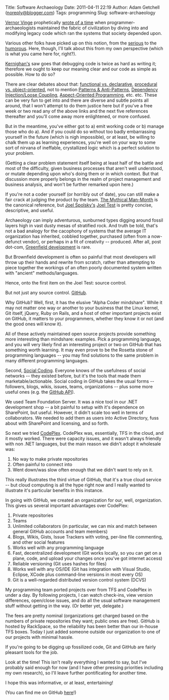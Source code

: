 Title: Software Archaeology
Date: 2011-04-11 22:19
Author: Adam Getchell (noreply@blogger.com)
Tags: programming
Slug: software-archaeology

[Vernor Vinge](http://en.wikipedia.org/wiki/Vernor_Vinge) prophetically
[wrote of a
time](http://books.slashdot.org/story/03/09/18/0411259/Review-A-Fire-Upon-the-Deep-Special-Edition)
when programmer-archaeologists maintained the fabric of civilization by
diving into and modifying legacy code which ran the systems that society
depended upon.

<div>

  

</div>

<div>

Various other folks have picked up on this notion, from the
[serious](http://java.sys-con.com/node/487614) to the
[humorous](http://giant-communist-robots.com/?p=154). Here, though, I'll
talk about this from my own perspective (which is what you came here
for, right?).

</div>

<div>

  

</div>

<div>

[Kernighan's](http://www.ieee.org/portal/cms_docs_societies/sscs/PrintEditions/200804.pdf)
saw goes that debugging code is twice as hard as writing it; therefore
we ought to keep our meaning clear and our code as simple as possible.
How to do so?

</div>

<div>

  

</div>

<div>

There are clear debates about that: [functional vs.
declarative](http://msdn.microsoft.com/en-us/library/bb669144.aspx),
[procedural vs.
object-oriented](http://www.virtuosimedia.com/dev/php/procedural-vs-object-oriented-programming-oop),
not to mention [Patterns &
Anti-Patterns](http://books.google.com/books?hl=en&lr=&id=HBAuixGMYWEC&oi=fnd&pg=PA383&dq=patterns+and+antipatterns&ots=emzw4QN8Dj&sig=AFOJ5TeY4zHfa1pCKky8ux_X9hQ#v=onepage&q=patterns%20and%20antipatterns&f=false),
[Dependency Injection/Loose
Coupling](http://martinfowler.com/articles/injection.html),
[Aspect-Oriented
Programming](http://en.wikipedia.org/wiki/Aspect-oriented_programming),
etc. etc. These can be very fun to get into and there are diverse and
subtle points all around, that I won't attempt to do them justice here
but if you've a free week or two read any of the above links and the
next five references thereafter and you'll come away more enlightened,
or more confused.

</div>

<div>

  

</div>

<div>

But in the meantime, you've either got to a) emit working code or b)
manage those who do a). And if you could do so without too badly
embarrassing yourself in the future (which is nigh impossible), or at
least, be willing to chalk them up as learning experiences, you're well
on your way to some sort of nirvana of ineffable, crystallized logic
which is a perfect solution to your problem.

</div>

<div>

  

</div>

<div>

(Getting a clear problem statement itself being at least half of the
battle and most of the difficulty, given business processes that aren't
well understood, or mutate depending upon who's doing them or in which
context. But that discussion more properly belongs in the realm of
project management and business analysis, and won't be further remarked
upon here.)

</div>

<div>

  

</div>

<div>

If you're not a coder yourself (or horribly out of date), you can still
make a fair crack at judging the product by the team. [The Mythical
Man-Month](http://www.amazon.com/Mythical-Man-Month-Software-Engineering-Anniversary/dp/0201835959)
is the canonical reference, but [Joel
Spolsky's](http://www.joelonsoftware.com/) [Joel
Test](http://www.joelonsoftware.com/articles/fog0000000043.html) is
pretty concise, descriptive, and useful.

</div>

<div>

  

</div>

<div>

Archaeology can imply adventurous, sunburned types digging around fossil
layers high in vast dusty mesas of stratified rock. And truth be told,
that's not a bad analogy for the cacophony of systems that the average
IT organization has inherited, cobbled together, purchased (often from a
now-defunct vendor), or perhaps in a fit of creativity -- produced.
After all, post dot-com, [Greenfield
development](http://footheory.com/blogs/donnfelker/archive/2008/05/05/software-development-greeenfield-vs-brownfield.aspx)
is rare.

</div>

<div>

  

</div>

<div>

But Brownfield development is often so painful that most developers will
throw up their hands and rewrite from scratch, rather than attempting to
piece together the workings of an often poorly documented system written
with "ancient" methods/languages.

</div>

<div>

  

</div>

<div>

Hence, onto the first item on the Joel Test: source control.

</div>

<div>

  

</div>

<div>

But not just any source control. [GitHub](https://github.com/).

</div>

<div>

  

</div>

<div>

Why GitHub? Well, first, it has the elusive "Alpha Coder mindshare".
While it may not matter one way or another to your business that the
Linux kernel, Git itself, jQuery, Ruby on Rails, and a host of other
important projects exist on GitHub, it matters to your programmers,
whether they know it or not (and the good ones will know it).

</div>

<div>

  

</div>

<div>

All of these actively maintained open source projects provide something
more interesting than mindshare: examples. Pick a programming language,
and you will very likely find an interesting project or two on GitHub
that has something worth learning. It may even prove to be the Rosetta
stone of programming languages -- you may find solutions to the same
problem in many different programming languages.

</div>

<div>

  

</div>

<div>

Second, [Social
Coding](http://radar.oreilly.com/2009/01/github-making-code-more-social.html).
Everyone knows of the usefulness of social networks -- they existed
before, but it's the tools that made them marketable/actionable. Social
coding in GitHub takes the usual forms -- followers, blogs, wikis,
issues, teams, organizations -- plus some more useful ones (e.g. the
[GitHub API](http://develop.github.com/)).

</div>

<div>

  

</div>

<div>

We used Team Foundation Server. It was a nice tool in our .NET
development shop -- a bit painful to setup with it's dependence on
SharePoint, but useful. However, it didn't scale too well in terms of
collaborators. We needed to add them as users into Active Directory,
fuss about with SharePoint and licensing, and so forth.

</div>

<div>

  

</div>

<div>

So next we tried [CodePlex](http://www.codeplex.com/). CodePlex was,
essentially, TFS in the cloud, and it mostly worked. There were capacity
issues, and it wasn't always friendly with non .NET languages, but the
main reason we didn't adopt it wholesale was:

</div>

<div>

1.  No way to make private repositories
2.  Often painful to connect into
3.  Went down/was slow often enough that we didn't want to rely on it.

<div>

This really illustrates the third virtue of GitHub, that it's a true
cloud service -- but cloud computing is all the hype right now and I
really wanted to illustrate it's particular benefits in this instance.

</div>

</div>

<div>

  

</div>

<div>

In going with GitHub, we created an organization for our, well,
organization. This gives us several important advantages over CodePlex:

</div>

<div>

1.  Private repositories
2.  Teams
3.  Unlimited collaborators (in particular, we can mix and match between
    general GitHub accounts and team members)
4.  Blogs, Wikis, Gists, Issue Trackers with voting, per-line file
    commenting, and other social features
5.  Works well with any programming language
6.  Fast, decentralized development (Git works locally, so you can get
    on a plane, code, and upload your changes once you've got internet
    access)
7.  Reliable versioning (Git uses hashes for files)
8.  Works well with any OS/IDE (Git has integration with Visual Studio,
    Eclipse, XCode plus command-line versions in most every OS)
9.  Git is a well-regarded distributed version control system (DCVS)

<div>

My programming team ported projects over from TFS and CodePlex in under
a day. By following projects, I can watch check-ins, view version
differences, open/close issues, and do all the usual software management
stuff without getting in the way. (Or better yet, delegate.)

</div>

</div>

<div>

  

</div>

<div>

The fees are pretty nominal (organizations get charged based on the
numbers of private repositories they want; public ones are free). GitHub
is hosted by RackSpace, so the reliability has been better than our
in-house TFS boxes. Today I just added someone outside our organization
to one of our projects with minimal hassle.

</div>

<div>

  

</div>

<div>

If you're going to be digging up fossilized code, Git and GitHub are
fairly pleasant tools for the job.

</div>

<div>

  

</div>

<div>

Look at the time! This isn't really everything I wanted to say, but I've
probably said enough for now (and I have other pressing priorities
including my own research), so I'll leave further pontificating for
another time.

</div>

<div>

  

</div>

<div>

I hope this was informative, or at least, entertaining!

</div>

<div>

  

</div>

<div>

(You can find me on GitHub [here](https://github.com/acgetchell)!)

</div>

<div>

  

</div>

</p>

